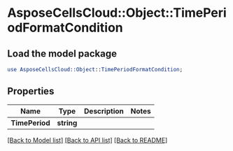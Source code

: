# AsposeCellsCloud::Object::TimePeriodFormatCondition 

## Load the model package
```perl
use AsposeCellsCloud::Object::TimePeriodFormatCondition;
```

## Properties
Name | Type | Description | Notes
------------ | ------------- | ------------- | -------------
**TimePeriod** | **string** |  |  

[[Back to Model list]](../README.md#documentation-for-models) [[Back to API list]](../README.md#documentation-for-api-endpoints) [[Back to README]](../README.md)

